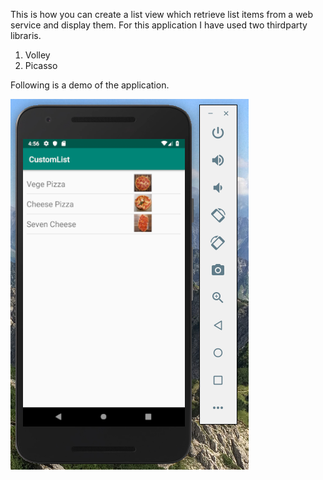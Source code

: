 This is how you can create a list view which retrieve list items from a web service and display them. For this application I have used
two thirdparty libraris.
1. Volley
2. Picasso

Following is a demo of the application.


![alt text](https://raw.githubusercontent.com/chathurapriyankara/images/master/custom-list-demo.png)
